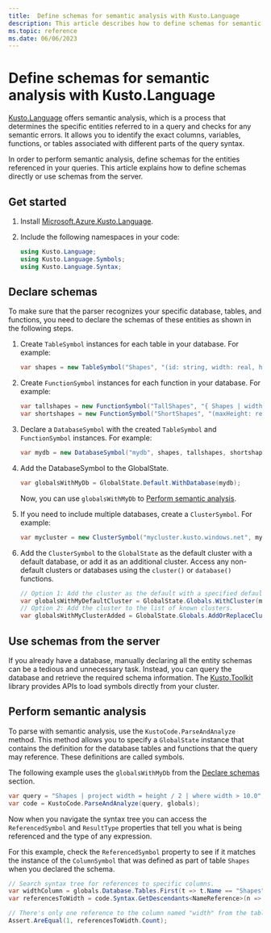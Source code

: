 ```yaml
---
title:  Define schemas for semantic analysis with Kusto.Language
description: This article describes how to define schemas for semantic analysis with the Kusto.Language library.
ms.topic: reference
ms.date: 06/06/2023
---
```


# Define schemas for semantic analysis with Kusto.Language

[Kusto.Language](https://www.nuget.org/packages/Microsoft.Azure.Kusto.Language/) offers semantic analysis, which is a process that determines the specific entities referred to in a query and checks for any semantic errors. It allows you to identify the exact columns, variables, functions, or tables associated with different parts of the query syntax.

In order to perform semantic analysis, define schemas for the entities referenced in your queries. This article explains how to define schemas directly or use schemas from the server.

## Get started

1. Install [Microsoft.Azure.Kusto.Language](https://www.nuget.org/packages/Microsoft.Azure.Kusto.Language/).

1. Include the following namespaces in your code:

    ```csharp
    using Kusto.Language;
    using Kusto.Language.Symbols;
    using Kusto.Language.Syntax;
    ```

## Declare schemas

To make sure that the parser recognizes your specific database, tables, and functions, you need to declare the schemas of these entities as shown in the following steps.

1. Create `TableSymbol` instances for each table in your database. For example:

    ```csharp
    var shapes = new TableSymbol("Shapes", "(id: string, width: real, height: real)");
    ```

1. Create `FunctionSymbol` instances for each function in your database. For example:

    ```csharp
    var tallshapes = new FunctionSymbol("TallShapes", "{ Shapes | width < height; }");
    var shortshapes = new FunctionSymbol("ShortShapes", "(maxHeight: real)", "{ Shapes | height < maxHeight; }");
    ```

1. Declare a `DatabaseSymbol` with the created `TableSymbol` and `FunctionSymbol` instances. For example:

    ```csharp
    var mydb = new DatabaseSymbol("mydb", shapes, tallshapes, shortshapes);
    ```

1. Add the DatabaseSymbol to the GlobalState.

    ```csharp
    var globalsWithMyDb = GlobalState.Default.WithDatabase(mydb);
    ```

    Now, you can use `globalsWithMyDb` to [Perform semantic analysis](#perform-semantic-analysis).

1. If you need to include multiple databases, create a `ClusterSymbol`. For example:

    ```csharp
    var mycluster = new ClusterSymbol("mycluster.kusto.windows.net", mydb);
    ```

1. Add the `ClusterSymbol` to the `GlobalState` as the default cluster with a default database, or add it as an additional cluster. Access any non-default clusters or databases using the `cluster()` or `database()` functions.

    ```csharp
    // Option 1: Add the cluster as the default with a specified default database.
    var globalsWithMyDefaultCluster = GlobalState.Globals.WithCluster(mycluster).WithDatabase(mydb);
    // Option 2: Add the cluster to the list of known clusters.
    var globalsWithMyClusterAdded = GlobalState.Globals.AddOrReplaceCluster(mycluster);
    ```

## Use schemas from the server

If you already have a database, manually declaring all the entity schemas can be a tedious and unnecessary task. Instead, you can query the database and retrieve the required schema information. The [Kusto.Toolkit](https://www.nuget.org/packages/Kusto.Toolkit/) library provides APIs to load symbols directly from your cluster.

## Perform semantic analysis

To parse with semantic analysis, use the `KustoCode.ParseAndAnalyze` method. This method allows you to specify a `GlobalState` instance that contains the definition for the database tables and functions that the query may reference. These definitions are called symbols.

The following example uses the `globalsWithMyDb` from the [Declare schemas](#declare-schemas) section.

```csharp
var query = "Shapes | project width = height / 2 | where width > 10.0";
var code = KustoCode.ParseAndAnalyze(query, globals);
```

Now when you navigate the syntax tree you can access the `ReferencedSymbol` and `ResultType` properties that tell you what is being referenced and the type of any expression.

For this example, check the `ReferencedSymbol` property to see if it matches the instance of the `ColumnSymbol` that was defined as part of table `Shapes` when you declared the schema.

```csharp
// Search syntax tree for references to specific columns.
var widthColumn = globals.Database.Tables.First(t => t.Name == "Shapes").GetColumn("width");
var referencesToWidth = code.Syntax.GetDescendants<NameReference>(n => n.ReferencedSymbol == widthColumn);

// There's only one reference to the column named "width" from the table "Shapes".
Assert.AreEqual(1, referencesToWidth.Count);
```
